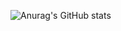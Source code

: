 ![Anurag's GitHub stats](https://github-readme-stats.vercel.app/api?username=DEV-PEACE&show_icons=true&theme=radical)
